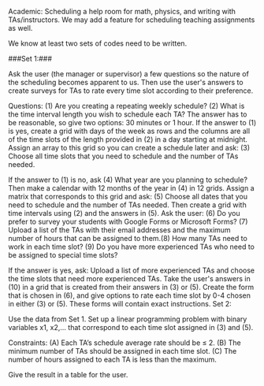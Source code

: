 Academic: Scheduling a help room for math, physics, and writing with TAs/instructors. We may add a feature for scheduling teaching assignments as well.

We know at least two sets of codes need to be written.

###Set 1:###

Ask the user (the manager or supervisor) a few questions so the nature of the scheduling becomes apparent to us. Then use the user's answers to create surveys for TAs to rate every time slot according to their preference.

Questions: (1) Are you creating a repeating weekly schedule? (2) What is the time interval length you wish to schedule each TA? The answer has to be reasonable, so give two options: 30 minutes or 1 hour. If the answer to (1) is yes, create a grid with days of the week as rows and the columns are all of the time slots of the length provided in (2) in a day starting at midnight. Assign an array to this grid so you can create a schedule later and ask: (3) Choose all time slots that you need to schedule and the number of TAs needed.

If the answer to (1) is no, ask (4) What year are you planning to schedule? Then make a calendar with 12 months of the year in (4) in 12 grids. Assign a matrix that corresponds to this grid and ask: (5) Choose all dates that you need to schedule and the number of TAs needed. Then create a grid with time intervals using (2) and the answers in (5). 
Ask the user: (6) Do you prefer to survey your students with Google Forms or Microsoft Forms? (7) Upload a list of the TAs with their email addresses and the maximum number of hours that can be assigned to them.(8) How many TAs need to work in each time slot?
(9) Do you have more experienced TAs who need to be assigned to special time slots?

If the answer is yes, ask:
Upload a list of more experienced TAs and choose the time slots that need more experienced TAs. Take the user's answers in (10) in a grid that is created from their answers in (3) or (5). Create the form that is chosen in (6), and give options to rate each time slot by 0-4 chosen in either (3) or (5). These forms will contain exact instructions.
Set 2:

Use the data from Set 1.
Set up a linear programming problem with binary variables x1, x2,... that correspond to each time slot assigned in (3) and (5).

Constraints:
(A) Each TA’s schedule average rate should be ≤ 2.
(B) The minimum number of TAs should be assigned in each time slot.
(C) The number of hours assigned to each TA is less than the maximum.

Give the result in a table for the user.
